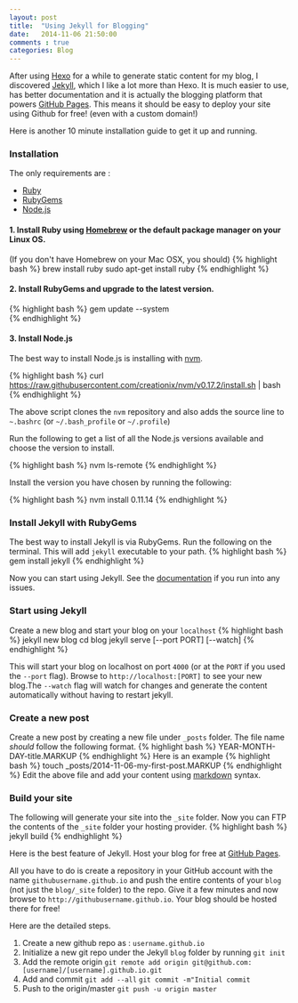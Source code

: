 ```yaml
---
layout: post
title:  "Using Jekyll for Blogging"
date:   2014-11-06 21:50:00
comments : true
categories: Blog
---
```

After using [Hexo](https://github.com/hexojs/hexo) for a while to generate static content for my blog, I discovered [Jekyll](http://jekyllrb.com/), which I like a lot more than Hexo. It is much easier to use, has better documentation and it is actually the blogging platform that powers [GitHub Pages](https://pages.github.com/). This means it should be easy to deploy your site using Github for free! (even with a custom domain!)

Here is another 10 minute installation guide to get it up and running.

### Installation
The only requirements are :

* [Ruby](https://www.ruby-lang.org/en/)
* [RubyGems](http://rubygems.org/)
* [Node.js](http://nodejs.org/)


#### 1. Install Ruby using [Homebrew](http://brew.sh/) or the default package manager on your Linux OS.
(If you don't have Homebrew on your Mac OSX, you should)
{% highlight bash %}
brew install ruby
sudo apt-get install ruby
{% endhighlight %}

#### 2. Install RubyGems and upgrade to the latest version.
{% highlight bash %}
gem update --system   
{% endhighlight %}

#### 3. Install Node.js
The best way to install Node.js is installing with [nvm](https://github.com/creationix/nvm).

{% highlight bash %}
curl https://raw.githubusercontent.com/creationix/nvm/v0.17.2/install.sh | bash
{% endhighlight %}

The above script clones the `nvm` repository and also adds the source line to `~.bashrc` (or `~/.bash_profile` or  `~/.profile`)

Run the following to get a list of all the Node.js versions available and choose the version to install.

{% highlight bash %}
nvm ls-remote
{% endhighlight %}

Install the version you have chosen by running the following:

{% highlight bash %}
nvm install 0.11.14
{% endhighlight %}

### Install Jekyll with RubyGems
The best way to install Jekyll is via RubyGems. Run the following on the terminal. This will add `jekyll` executable to your path.
{% highlight bash %}
gem install jekyll
{% endhighlight %}

Now you can start using Jekyll. See the [documentation](http://jekyllrb.com/docs/home/) if you run into any issues.

### Start using Jekyll
Create a new blog and start your blog on your `localhost`
{% highlight bash %}
jekyll new blog
cd blog
jekyll serve [--port PORT] [--watch]
{% endhighlight %}

This will start your blog on localhost on port `4000` (or at the `PORT` if you used the `--port` flag). Browse to `http://localhost:[PORT]` to see your new blog.The `--watch` flag will watch for changes and generate the content automatically without having to restart jekyll.

### Create a new post
Create a new post by creating a new file under `_posts` folder. The file name *should* follow the following format.
{% highlight bash %}
YEAR-MONTH-DAY-title.MARKUP
{% endhighlight %}
Here is an example
{% highlight bash %}
touch _posts/2014-11-06-my-first-post.MARKUP
{% endhighlight %}
Edit the above file and add your content using [markdown](http://daringfireball.net/projects/markdown/syntax) syntax.

### Build your site
The following will generate your site into the `_site` folder. Now you can FTP the contents of the `_site` folder your hosting provider. 
{% highlight bash %}
jekyll build
{% endhighlight %}

Here is the best feature of Jekyll. Host your blog for free at [GitHub Pages](https://pages.github.com/).

All you have to do is create a repository in your GitHub account with the name `githubusername.github.io` and push the entire contents of your `blog` (not just the `blog/_site` folder) to the repo. Give it a few minutes and now browse to `http://githubusername.github.io`. Your blog should be hosted there for free!

Here are the detailed steps.

1. Create a new github repo as : `username.github.io`
2. Initialize a new git repo under the Jekyll `blog` folder by running
 `git init`
3. Add the remote origin
`git remote add origin git@github.com:[username]/[username].github.io.git`
4. Add and commit
`git add --all`
`git commit -m"Initial commit`
5. Push to the origin/master
`git push -u origin master`
